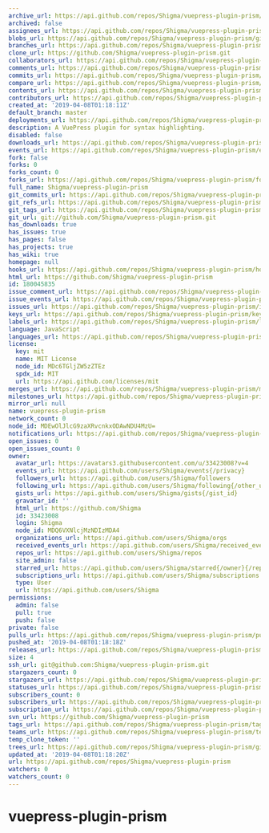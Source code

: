```yaml
---
archive_url: https://api.github.com/repos/Shigma/vuepress-plugin-prism/{archive_format}{/ref}
archived: false
assignees_url: https://api.github.com/repos/Shigma/vuepress-plugin-prism/assignees{/user}
blobs_url: https://api.github.com/repos/Shigma/vuepress-plugin-prism/git/blobs{/sha}
branches_url: https://api.github.com/repos/Shigma/vuepress-plugin-prism/branches{/branch}
clone_url: https://github.com/Shigma/vuepress-plugin-prism.git
collaborators_url: https://api.github.com/repos/Shigma/vuepress-plugin-prism/collaborators{/collaborator}
comments_url: https://api.github.com/repos/Shigma/vuepress-plugin-prism/comments{/number}
commits_url: https://api.github.com/repos/Shigma/vuepress-plugin-prism/commits{/sha}
compare_url: https://api.github.com/repos/Shigma/vuepress-plugin-prism/compare/{base}...{head}
contents_url: https://api.github.com/repos/Shigma/vuepress-plugin-prism/contents/{+path}
contributors_url: https://api.github.com/repos/Shigma/vuepress-plugin-prism/contributors
created_at: '2019-04-08T01:18:11Z'
default_branch: master
deployments_url: https://api.github.com/repos/Shigma/vuepress-plugin-prism/deployments
description: A VuePress plugin for syntax highlighting.
disabled: false
downloads_url: https://api.github.com/repos/Shigma/vuepress-plugin-prism/downloads
events_url: https://api.github.com/repos/Shigma/vuepress-plugin-prism/events
fork: false
forks: 0
forks_count: 0
forks_url: https://api.github.com/repos/Shigma/vuepress-plugin-prism/forks
full_name: Shigma/vuepress-plugin-prism
git_commits_url: https://api.github.com/repos/Shigma/vuepress-plugin-prism/git/commits{/sha}
git_refs_url: https://api.github.com/repos/Shigma/vuepress-plugin-prism/git/refs{/sha}
git_tags_url: https://api.github.com/repos/Shigma/vuepress-plugin-prism/git/tags{/sha}
git_url: git://github.com/Shigma/vuepress-plugin-prism.git
has_downloads: true
has_issues: true
has_pages: false
has_projects: true
has_wiki: true
homepage: null
hooks_url: https://api.github.com/repos/Shigma/vuepress-plugin-prism/hooks
html_url: https://github.com/Shigma/vuepress-plugin-prism
id: 180045835
issue_comment_url: https://api.github.com/repos/Shigma/vuepress-plugin-prism/issues/comments{/number}
issue_events_url: https://api.github.com/repos/Shigma/vuepress-plugin-prism/issues/events{/number}
issues_url: https://api.github.com/repos/Shigma/vuepress-plugin-prism/issues{/number}
keys_url: https://api.github.com/repos/Shigma/vuepress-plugin-prism/keys{/key_id}
labels_url: https://api.github.com/repos/Shigma/vuepress-plugin-prism/labels{/name}
language: JavaScript
languages_url: https://api.github.com/repos/Shigma/vuepress-plugin-prism/languages
license:
  key: mit
  name: MIT License
  node_id: MDc6TGljZW5zZTEz
  spdx_id: MIT
  url: https://api.github.com/licenses/mit
merges_url: https://api.github.com/repos/Shigma/vuepress-plugin-prism/merges
milestones_url: https://api.github.com/repos/Shigma/vuepress-plugin-prism/milestones{/number}
mirror_url: null
name: vuepress-plugin-prism
network_count: 0
node_id: MDEwOlJlcG9zaXRvcnkxODAwNDU4MzU=
notifications_url: https://api.github.com/repos/Shigma/vuepress-plugin-prism/notifications{?since,all,participating}
open_issues: 0
open_issues_count: 0
owner:
  avatar_url: https://avatars3.githubusercontent.com/u/33423008?v=4
  events_url: https://api.github.com/users/Shigma/events{/privacy}
  followers_url: https://api.github.com/users/Shigma/followers
  following_url: https://api.github.com/users/Shigma/following{/other_user}
  gists_url: https://api.github.com/users/Shigma/gists{/gist_id}
  gravatar_id: ''
  html_url: https://github.com/Shigma
  id: 33423008
  login: Shigma
  node_id: MDQ6VXNlcjMzNDIzMDA4
  organizations_url: https://api.github.com/users/Shigma/orgs
  received_events_url: https://api.github.com/users/Shigma/received_events
  repos_url: https://api.github.com/users/Shigma/repos
  site_admin: false
  starred_url: https://api.github.com/users/Shigma/starred{/owner}{/repo}
  subscriptions_url: https://api.github.com/users/Shigma/subscriptions
  type: User
  url: https://api.github.com/users/Shigma
permissions:
  admin: false
  pull: true
  push: false
private: false
pulls_url: https://api.github.com/repos/Shigma/vuepress-plugin-prism/pulls{/number}
pushed_at: '2019-04-08T01:18:18Z'
releases_url: https://api.github.com/repos/Shigma/vuepress-plugin-prism/releases{/id}
size: 4
ssh_url: git@github.com:Shigma/vuepress-plugin-prism.git
stargazers_count: 0
stargazers_url: https://api.github.com/repos/Shigma/vuepress-plugin-prism/stargazers
statuses_url: https://api.github.com/repos/Shigma/vuepress-plugin-prism/statuses/{sha}
subscribers_count: 0
subscribers_url: https://api.github.com/repos/Shigma/vuepress-plugin-prism/subscribers
subscription_url: https://api.github.com/repos/Shigma/vuepress-plugin-prism/subscription
svn_url: https://github.com/Shigma/vuepress-plugin-prism
tags_url: https://api.github.com/repos/Shigma/vuepress-plugin-prism/tags
teams_url: https://api.github.com/repos/Shigma/vuepress-plugin-prism/teams
temp_clone_token: ''
trees_url: https://api.github.com/repos/Shigma/vuepress-plugin-prism/git/trees{/sha}
updated_at: '2019-04-08T01:18:20Z'
url: https://api.github.com/repos/Shigma/vuepress-plugin-prism
watchers: 0
watchers_count: 0
---
```


# vuepress-plugin-prism
